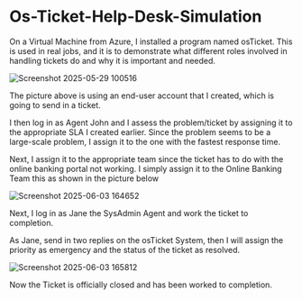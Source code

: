 # Os-Ticket-Help-Desk-Simulation
On a Virtual Machine from Azure, I installed a program named osTicket. This is used in real jobs, and it is to demonstrate what different roles involved in handling tickets do and why it is important and needed.

![Screenshot 2025-05-29 100516](https://github.com/user-attachments/assets/00420414-f184-4c8a-b4d4-bfb1556c72eb)

The picture above is using an end-user account that I created, which is going to send in a ticket.

I then log in as Agent John and I assess the problem/ticket by assigning it to the appropriate SLA I created earlier. Since the problem seems to be a large-scale problem, I assign it to the one with the fastest response time.

Next, I assign it to the appropriate team since the ticket has to do with the online banking portal not working. I simply assign it to the Online Banking Team this as shown in the picture below

![Screenshot 2025-06-03 164652](https://github.com/user-attachments/assets/804102ad-4cf8-44a5-a1b1-7f7af57a9fdf)

Next, I log in as Jane the SysAdmin Agent and work the ticket to completion.

As Jane, send in two replies on the osTicket System, then I will assign the priority as emergency and the status of the ticket as resolved.

![Screenshot 2025-06-03 165812](https://github.com/user-attachments/assets/88c8c907-71c0-4350-a1dd-c298b024cb3c)

Now the Ticket is officially closed and has been worked to completion.
